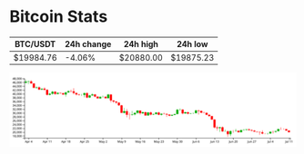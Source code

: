 # Bitcoin Stats

BTC/USDT|24h change|24h high|24h low|
|---|---|---|---|
|$19984.76|-4.06%|$20880.00|$19875.23|

<img src="./chart.svg">
